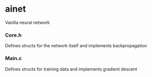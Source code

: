 # ainet
Vanilla neural network
### Core.h
Defines structs for the network itself and implements backpropagation
### Main.c
Defines structs for training data and implements gradient descent
